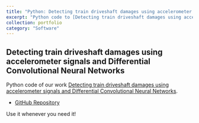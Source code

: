 ```yaml
---
title: "Python: Detecting train driveshaft damages using accelerometer signals and Differential Convolutional Neural Networks"
excerpt: "Python code to [Detecting train driveshaft damages using accelerometer signals and Differential Convolutional Neural Networks](https://ui.adsabs.harvard.edu/abs/2022arXiv221109011L/abstract) paper."
collection: portfolio
category: "Software"
---
```


## Detecting train driveshaft damages using accelerometer signals and Differential Convolutional Neural Networks
Python code of our work [Detecting train driveshaft damages using accelerometer signals and Differential Convolutional Neural Networks](https://ui.adsabs.harvard.edu/abs/2022arXiv221109011L/abstract).

* [GitHub Repository](https://github.com/antialopezg/Crack-detection-railway-axles-deep-learning)

Use it whenever you need it!
